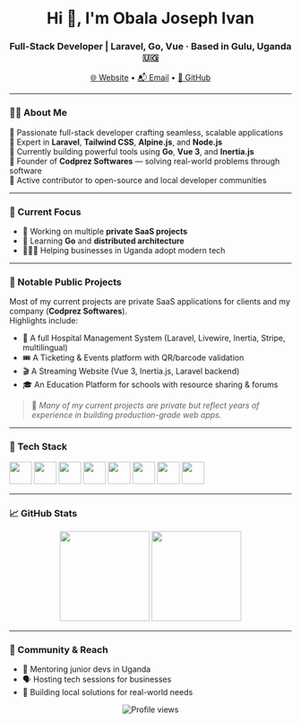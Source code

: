 <h1 align="center">Hi 👋, I'm Obala Joseph Ivan</h1>
<h3 align="center">Full-Stack Developer | Laravel, Go, Vue · Based in Gulu, Uganda 🇺🇬</h3>

<p align="center">
  <a href="https://codprez.com" target="_blank">🌐 Website</a> •
  <a href="mailto:info@codprez.com">📬 Email</a> •
  <a href="https://github.com/obalaweb">🐙 GitHub</a>
</p>

---

### 🧑‍💻 About Me

🔹 Passionate full-stack developer crafting seamless, scalable applications  
🔹 Expert in **Laravel**, **Tailwind CSS**, **Alpine.js**, and **Node.js**  
🔹 Currently building powerful tools using **Go**, **Vue 3**, and **Inertia.js**  
🔹 Founder of **Codprez Softwares** — solving real-world problems through software  
🔹 Active contributor to open-source and local developer communities  

---

### 🚧 Current Focus

- 🔐 Working on multiple **private SaaS projects**
- 🧠 Learning **Go** and **distributed architecture**
- 🧑🏽‍🏫 Helping businesses in Uganda adopt modern tech

---

### 💼 Notable Public Projects
Most of my current projects are private SaaS applications for clients and my company (**Codprez Softwares**).  
Highlights include:  
- 🏥 A full Hospital Management System (Laravel, Livewire, Inertia, Stripe, multilingual)  
- 🎟️ A Ticketing & Events platform with QR/barcode validation  
- 🎬 A Streaming Website (Vue 3, Inertia.js, Laravel backend)  
- 🎓 An Education Platform for schools with resource sharing & forums  

> 🧪 *Many of my current projects are private but reflect years of experience in building production-grade web apps.*

---

### 🧰 Tech Stack

<p align="left">
  <img src="https://cdn.jsdelivr.net/gh/devicons/devicon/icons/laravel/laravel-plain.svg" width="40"/>
  <img src="https://cdn.jsdelivr.net/gh/devicons/devicon/icons/vuejs/vuejs-original.svg" width="40"/>
  <img src="https://cdn.jsdelivr.net/gh/devicons/devicon/icons/javascript/javascript-original.svg" width="40"/>
  <img src="https://cdn.jsdelivr.net/gh/devicons/devicon/icons/go/go-original.svg" width="40"/>
  <img src="https://cdn.jsdelivr.net/gh/devicons/devicon/icons/nodejs/nodejs-original.svg" width="40"/>
  <img src="https://cdn.jsdelivr.net/gh/devicons/devicon/icons/html5/html5-original.svg" width="40"/>
  <img src="https://cdn.jsdelivr.net/gh/devicons/devicon/icons/css3/css3-original.svg" width="40"/>
  <img src="https://cdn.jsdelivr.net/gh/devicons/devicon/icons/mysql/mysql-original.svg" width="40"/>
</p>

---

### 📈 GitHub Stats

<p align="center">
  <img src="https://github-readme-stats.vercel.app/api?username=obalaweb&show_icons=true&theme=radical" height="160"/>
  <img src="https://github-readme-stats.vercel.app/api/top-langs/?username=obalaweb&layout=compact&theme=radical" height="160"/>
</p>

---

### 👥 Community & Reach

- 🧠 Mentoring junior devs in Uganda
- 🗣️ Hosting tech sessions for businesses
- 🔗 Building local solutions for real-world needs

<p align="center">
  <img src="https://komarev.com/ghpvc/?username=obalaweb&label=Profile%20views&color=0e75b6&style=flat" alt="Profile views"/>
</p>
